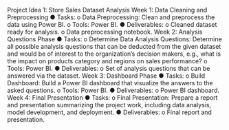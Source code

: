 Project Idea 1: Store Sales Dataset Analysis
Week 1: Data Cleaning and Preprocessing
●	Tasks:
o	Data Preprocessing: Clean and preprocess the data using Power BI.
o	Tools: Power BI.
●	Deliverables:
o	Cleaned dataset ready for analysis.
o	Data preprocessing notebook.
Week 2: Analysis Questions Phase
●	Tasks:
o	Determine Data Analysis Questions: Determine all possible analysis questions that can be deducted from the given dataset and would be of interest to the organization’s decision makers, e.g., what is the impact on products category and regions on sales performance?
o	Tools: Power BI.
●	Deliverables:
o	Set of analysis questions that can be answered via the dataset.
Week 3: Dashboard Phase
●	Tasks:
o	Build Dashboard: Build a Power BI dashboard that visualize the answers to the asked questions.
o	Tools: Power BI.
●	Deliverables:
o	Power BI dashboard.
Week 4: Final Presentation
●	Tasks:
o	Final Presentation: Prepare a report and presentation summarizing the project work, including data analysis, model development, and deployment.
●	Deliverables:
o	Final report and presentation.
